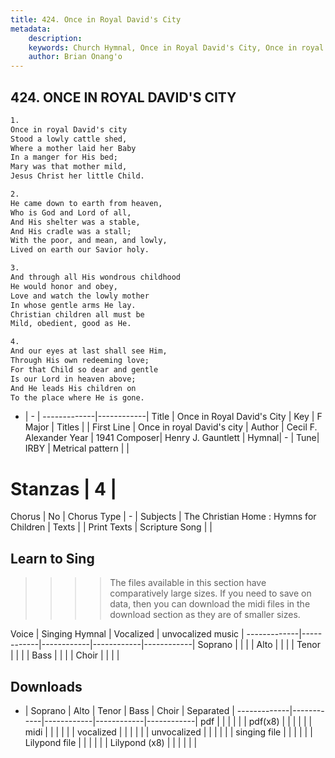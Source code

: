 ```yaml
---
title: 424. Once in Royal David's City
metadata:
    description: 
    keywords: Church Hymnal, Once in Royal David's City, Once in royal David's city, 
    author: Brian Onang'o
---
```



## 424. ONCE IN ROYAL DAVID'S CITY

```txt
1.
Once in royal David's city
Stood a lowly cattle shed,
Where a mother laid her Baby
In a manger for His bed;
Mary was that mother mild,
Jesus Christ her little Child.

2.
He came down to earth from heaven,
Who is God and Lord of all,
And His shelter was a stable,
And His cradle was a stall;
With the poor, and mean, and lowly,
Lived on earth our Savior holy.

3.
And through all His wondrous childhood
He would honor and obey,
Love and watch the lowly mother
In whose gentle arms He lay.
Christian children all must be
Mild, obedient, good as He.

4.
And our eyes at last shall see Him,
Through His own redeeming love;
For that Child so dear and gentle
Is our Lord in heaven above;
And He leads His children on
To the place where He is gone.
```

- |   -  |
-------------|------------|
Title | Once in Royal David's City |
Key | F Major |
Titles |  |
First Line | Once in royal David's city |
Author | Cecil F. Alexander
Year | 1941
Composer| Henry J. Gauntlett |
Hymnal|  - |
Tune| IRBY |
Metrical pattern | |
# Stanzas | 4 |
Chorus | No |
Chorus Type | - |
Subjects | The Christian Home : Hymns for Children |
Texts |  |
Print Texts | 
Scripture Song |  |
  
## Learn to Sing

>>>> The files available in this section have comparatively large sizes. If you need to save on data, then you can download the midi files in the download section as they are of smaller sizes.

Voice |  Singing Hymnal | Vocalized | unvocalized music |
-------------|------------|------------|------------|------------|
Soprano | | | |
Alto | | | |
Tenor | | | |
Bass | | | |
Choir | | | |

## Downloads

- |  Soprano | Alto | Tenor | Bass | Choir | Separated |
-------------|------------|------------|------------|------------|
pdf | | | | | |
pdf(x8) | | | | | |
midi | | | | | |
vocalized | | | | | |
unvocalized | | | | | |
singing file | | | | | |
Lilypond file | | | | | |
Lilypond (x8) | | | | | |
  